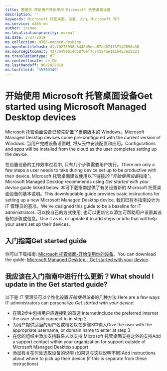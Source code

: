 ```yaml
---
title: 管理员-帮助用户开始使用 Microsoft 托管桌面设备
description: ''
keywords: Microsoft 托管桌面、设备、入门、Microsoft 365
ms.service: m365-md
author: jaimeo
ms.localizationpriority: normal
ms.date: 2/27/2019
ms.collection: M365-modern-desktop
ms.openlocfilehash: d1c70275938c8448b5eca07ed374157147856a30
ms.sourcegitcommit: 427c6459614d58f6ef7c74354ae1816423e22323
ms.translationtype: MT
ms.contentlocale: zh-CN
ms.lasthandoff: 06/28/2019
ms.locfileid: "35390349"
---
```

# <a name="get-started-using-microsoft-managed-desktop-devices"></a><span data-ttu-id="95c03-103">开始使用 Microsoft 托管桌面设备</span><span class="sxs-lookup"><span data-stu-id="95c03-103">Get started using Microsoft Managed Desktop devices</span></span>

<span data-ttu-id="95c03-104">Microsoft 托管桌面设备已预先配置了当前版本的 Windows。</span><span class="sxs-lookup"><span data-stu-id="95c03-104">Microsoft Managed Desktop devices come pre-configured with the current version of Windows.</span></span> <span data-ttu-id="95c03-105">当用户完成设备设置时, 将从云中安装配置和应用。</span><span class="sxs-lookup"><span data-stu-id="95c03-105">Configurations and apps will be installed from the cloud as the user completes setting up the device.</span></span> 
 
<span data-ttu-id="95c03-106">在设置设备的工作效率过程中, 只有几个步骤需要用户执行。</span><span class="sxs-lookup"><span data-stu-id="95c03-106">There are only a few steps a user needs to take during device set up to be productive with their device.</span></span> <span data-ttu-id="95c03-107">Microsoft 托管桌面建议使用以下链接*的 "开始使用设备*指南"。</span><span class="sxs-lookup"><span data-stu-id="95c03-107">Microsoft Managed Desktop recommends using *Get started with your device* guide linked below.</span></span> <span data-ttu-id="95c03-108">本可下载指南提供了有关设置新的 Microsoft 托管桌面设备的基本说明。</span><span class="sxs-lookup"><span data-stu-id="95c03-108">This downloadable guide provides basic instructions for setting up a new Microsoft Managed Desktop device.</span></span> <span data-ttu-id="95c03-109">我们已将本指南设计为 IT 管理员的基准。</span><span class="sxs-lookup"><span data-stu-id="95c03-109">We've designed this guide to be a baseline for IT administrators.</span></span> <span data-ttu-id="95c03-110">可以按自己的方式使用, 也可以更新它以添加可帮助用户设置其设备的步骤或信息。</span><span class="sxs-lookup"><span data-stu-id="95c03-110">Use it as is, or update it to add steps or info that will help your users set up their devices.</span></span> 

## <a name="get-started-guide"></a><span data-ttu-id="95c03-111">入门指南</span><span class="sxs-lookup"><span data-stu-id="95c03-111">Get started guide</span></span> 
<span data-ttu-id="95c03-112">你可以下载指南: [Microsoft 托管桌面-开始使用你的设备](https://www.microsoft.com/en-us/download/details.aspx?id=57918)。</span><span class="sxs-lookup"><span data-stu-id="95c03-112">You can download the guide: [Microsoft Managed Desktop - Get started with your device](https://www.microsoft.com/en-us/download/details.aspx?id=57918).</span></span>

## <a name="what-should-i-update-in-the-get-started-guide"></a><span data-ttu-id="95c03-113">我应该在入门指南中进行什么更新？</span><span class="sxs-lookup"><span data-stu-id="95c03-113">What should I update in the Get started guide?</span></span>

<span data-ttu-id="95c03-114">以下是 IT 管理员可以个性化设置*开始使用设备*的几种方法:</span><span class="sxs-lookup"><span data-stu-id="95c03-114">Here are a few ways IT administrators can personalize *Get started with your device*:</span></span>
- <span data-ttu-id="95c03-115">在第2步中包括用户应连接到的首选 internet</span><span class="sxs-lookup"><span data-stu-id="95c03-115">Include the preferred internet the user should connect to in step 2</span></span>
- <span data-ttu-id="95c03-116">为用户提供适当的用户名或域名以在步骤3中输入</span><span class="sxs-lookup"><span data-stu-id="95c03-116">Give the user with the appropriate username, or domain name to enter at step 3</span></span>
- <span data-ttu-id="95c03-117">在您的组织中添加支持联系人以支持 Microsoft 托管桌面支持之外的支持</span><span class="sxs-lookup"><span data-stu-id="95c03-117">Add a support contact within your organization for support outside of Microsoft Managed Desktop support</span></span>
- <span data-ttu-id="95c03-118">添加有关在何处选取设备的说明 (如果这与这些说明不同)</span><span class="sxs-lookup"><span data-stu-id="95c03-118">Add instructions about where to pick up their device (if this is separate from these instructions)</span></span>
